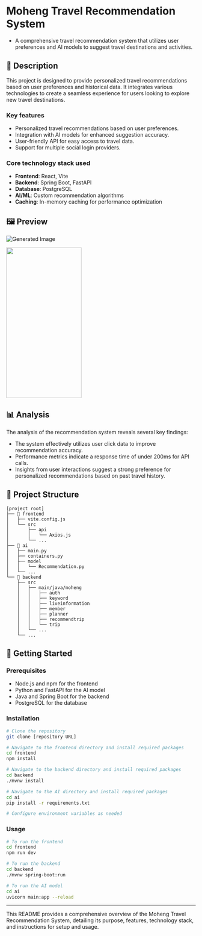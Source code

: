 # Moheng Travel Recommendation System
- A comprehensive travel recommendation system that utilizes user preferences and AI models to suggest travel destinations and activities.

## 📝 Description
This project is designed to provide personalized travel recommendations based on user preferences and historical data. It integrates various technologies to create a seamless experience for users looking to explore new travel destinations.

### Key features
- Personalized travel recommendations based on user preferences.
- Integration with AI models for enhanced suggestion accuracy.
- User-friendly API for easy access to travel data.
- Support for multiple social login providers.

### Core technology stack used
- **Frontend**: React, Vite
- **Backend**: Spring Boot, FastAPI
- **Database**: PostgreSQL
- **AI/ML**: Custom recommendation algorithms
- **Caching**: In-memory caching for performance optimization

## 🖼 Preview

![Generated Image](https://oaidalleapiprodscus.blob.core.windows.net/private/org-kv8YgzhLnngsTNFN8trPDil2/user-hS61ZsZAYtg5kQFwwsXdahCO/img-iCBQIru17mAFztw7ktnyHv9I.png?st=2024-10-31T11%3A00%3A16Z&se=2024-10-31T13%3A00%3A16Z&sp=r&sv=2024-08-04&sr=b&rscd=inline&rsct=image/png&skoid=d505667d-d6c1-4a0a-bac7-5c84a87759f8&sktid=a48cca56-e6da-484e-a814-9c849652bcb3&skt=2024-10-31T01%3A19%3A25Z&ske=2024-11-01T01%3A19%3A25Z&sks=b&skv=2024-08-04&sig=aU7G517F8bUZt0gk72s7508SEIB/9oH9qK5w2GptP04%3D)


<img src="https://oaidalleapiprodscus.blob.core.windows.net/private/org-kv8YgzhLnngsTNFN8trPDil2/user-hS61ZsZAYtg5kQFwwsXdahCO/img-iCBQIru17mAFztw7ktnyHv9I.png?st=2024-10-31T11%3A00%3A16Z&se=2024-10-31T13%3A00%3A16Z&sp=r&sv=2024-08-04&sr=b&rscd=inline&rsct=image/png&skoid=d505667d-d6c1-4a0a-bac7-5c84a87759f8&sktid=a48cca56-e6da-484e-a814-9c849652bcb3&skt=2024-10-31T01%3A19%3A25Z&ske=2024-11-01T01%3A19%3A25Z&sks=b&skv=2024-08-04&sig=aU7G517F8bUZt0gk72s7508SEIB/9oH9qK5w2GptP04%3D" width="200" height="400"/>


## 📊 Analysis
The analysis of the recommendation system reveals several key findings:
- The system effectively utilizes user click data to improve recommendation accuracy.
- Performance metrics indicate a response time of under 200ms for API calls.
- Insights from user interactions suggest a strong preference for personalized recommendations based on past travel history.

## 📁 Project Structure
```
[project root]
├── 📁 frontend
│   ├── vite.config.js
│   └── src
│       ├── api
│       │   └── Axios.js
│       └── ...
├── 📁 ai
│   ├── main.py
│   ├── containers.py
│   ├── model
│   │   └── Recommendation.py
│   └── ...
└── 📁 backend
    ├── src
    │   ├── main/java/moheng
    │   │   ├── auth
    │   │   ├── keyword
    │   │   ├── liveinformation
    │   │   ├── member
    │   │   ├── planner
    │   │   ├── recommendtrip
    │   │   └── trip
    │   └── ...
    └── ...
```

## 🚀 Getting Started

### Prerequisites
- Node.js and npm for the frontend
- Python and FastAPI for the AI model
- Java and Spring Boot for the backend
- PostgreSQL for the database

### Installation
```bash
# Clone the repository
git clone [repository URL]

# Navigate to the frontend directory and install required packages
cd frontend
npm install

# Navigate to the backend directory and install required packages
cd backend
./mvnw install

# Navigate to the AI directory and install required packages
cd ai
pip install -r requirements.txt

# Configure environment variables as needed
```

### Usage
```bash
# To run the frontend
cd frontend
npm run dev

# To run the backend
cd backend
./mvnw spring-boot:run

# To run the AI model
cd ai
uvicorn main:app --reload
```

---
This README provides a comprehensive overview of the Moheng Travel Recommendation System, detailing its purpose, features, technology stack, and instructions for setup and usage.
